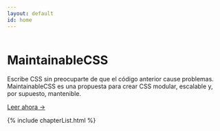```yaml
---
layout: default
id: home
---
```


<div class="hero">
	<div class="hero-inner">
		<img class="hero-logo" src="/assets/img/logo.png" alt="">
		<h1>MaintainableCSS</h1>
		<p>Escribe CSS sin preocuparte de que el código anterior cause problemas. MaintainableCSS es una propuesta para crear CSS modular, escalable y, por supuesto, mantenible.</p>
		<a class="primaryLinkButton" href="/chapters/introduccion/">Leer ahora &rarr;</a>
	</div>
</div>

{% include chapterList.html %}
